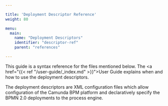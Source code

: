 ```yaml
---

title: 'Deployment Descriptor Reference'
weight: 80

menu:
  main:
    name: "Deployment Descriptors"
    identifier: "descriptor-ref"
    parent: "references"

---
```


This guide is a syntax reference for the files mentioned below. The <a href="{{< ref "/user-guide/_index.md" >}}">User Guide</a> explains when and how to use the deployment descriptors.

The deployment descriptors are XML configuration files which allow configuration of the Camunda BPM platform and declaratively specify the BPMN 2.0 deployments to the process engine.
